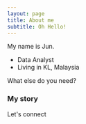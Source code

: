 ```yaml
---
layout: page
title: About me
subtitle: Oh Hello! 
---
```


My name is Jun. 

- Data Analyst
- Living in KL, Malaysia

What else do you need?

### My story

Let's connect
